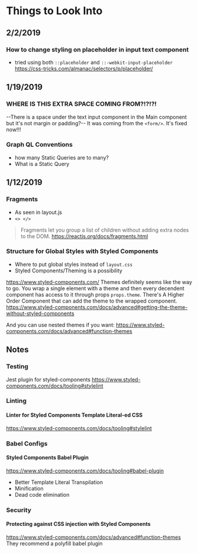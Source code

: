 # Things to Look Into

## 2/2/2019

### How to change styling on placeholder in input text component

- tried using both `::placeholder` and `::-webkit-input-placeholder`
  https://css-tricks.com/almanac/selectors/p/placeholder/

## 1/19/2019

### WHERE IS THIS EXTRA SPACE COMING FROM?!?!?!

--There is a space under the text input component in the Main component but it's not margin or padding?--
It was coming from the `<form/>`.
It's fixed now!!!

### Graph QL Conventions

- how many Static Queries are to many?
- What is a Static Query

## 1/12/2019

### Fragments

- As seen in layout.js
- `<> </>`

> Fragments let you group a list of children without adding extra nodes to the DOM.
> https://reactjs.org/docs/fragments.html

### Structure for Global Styles with Styled Components

- Where to put global styles instead of `layout.css`
- Styled Components/Theming is a possibility

https://www.styled-components.com/
Themes definitely seems like the way to go.
You wrap a single element with a theme and then every decendent component has
access to it through props `props.theme`.
There's A Higher Order Component that can add the theme to the wrapped component.
https://www.styled-components.com/docs/advanced#getting-the-theme-without-styled-components

And you can use nested themes if you want:
https://www.styled-components.com/docs/advanced#function-themes

## Notes

### Testing

Jest plugin for styled-components
https://www.styled-components.com/docs/tooling#stylelint

### Linting

#### Linter for Styled Components Template Literal-ed CSS

https://www.styled-components.com/docs/tooling#stylelint

### Babel Configs

#### Styled Components Babel Plugin

https://www.styled-components.com/docs/tooling#babel-plugin

- Better Template Literal Transpilation
- Minification
- Dead code elimination

### Security

#### Protecting against CSS injection with Styled Components

https://www.styled-components.com/docs/advanced#function-themes
They recommend a polyfill babel plugin
